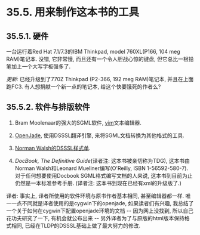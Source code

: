 # 35.5\. 用来制作这本书的工具

## <a name="SOFTWARE-HARDWARE">35.5.1\. 硬件</a>

一台运行着Red Hat 7.1/7.3的IBM Thinkpad, model 760XL(P166, 104 meg RAM)笔记本. 没错, 它非常慢, 而且还有一个令人胆战心惊的键盘, 但它总比一根铅笔加上一个大写字板强多了.

_更新:_ 已经升级到了770Z Thinkpad (P2-366, 192 meg RAM)笔记本, 并且在上面跑FC3\. 有人想捐献一个新一点的笔记本, 给这个快要饿死的作者么<g>?

## <a name="SOFTWARE-PRINTWARE">35.5.2\. 软件与排版软件</a>

1.  Bram Moolenaar的强大的SGML软件, [vim](http://www.vim.org)文本编辑器.

2.  [OpenJade](http://www.netfolder.com/DSSSL/), 使用DSSSL翻译引擎, 来将SGML文档转换为其他格式的工具.

3.  [Norman Walsh的DSSSL样式单](http://nwalsh.com/docbook/dsssl/).

4.  _DocBook, The Definitive Guide_(译者注: 这本书被亲切称为TDG), 这本书由Norman Walsh和Leonard Muellner编写(O'Reilly, ISBN 1-56592-580-7). 对于任何想要使用Docbook SGML格式编写文档的人来说, 这本书到目前为止仍然是一本标准参考手册. (译者注: 这本书到现在已经有xml的升级版了.)

译者: 事实上, 译者所使用的软件环境与原书作者基本相同, 甚至编辑器都一样. 唯一一点不同就是译者使用的是cygwin下的openjade, 如果读者们有兴趣, 我总结了一个关于如何在cygwin下配置openjade环境的文档 -- 因为网上没找到, 所以自己花功夫研究了一下, 有机会就公布出来 -- 另外译者为了与原版的html版本保持格式相同, 已经在TLDP的DSSSL基础上做了最大努力的修改.